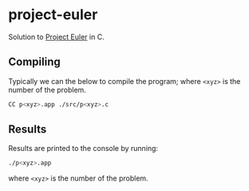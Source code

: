# project-euler

Solution to [Project Euler](https://projecteuler.net/) in C.

## Compiling

Typically we can the below to compile the program; where `<xyz>` is the number of the problem.

```bash
CC p<xyz>.app ./src/p<xyz>.c
```

## Results

Results are printed to the console by running:

```bash
./p<xyz>.app
```

where `<xyz>` is the number of the problem.
